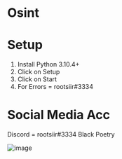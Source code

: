 # Osint

# Setup
1. Install Python 3.10.4+
2. Click on Setup
3. Click on Start
4. For Errors = rootsiir#3334

# Social Media Acc
Discord = rootsiir#3334
Black Poetry 

![image](https://user-images.githubusercontent.com/98325453/163680385-ef4d487a-baa0-40ab-9162-6e7f836c3aae.png)
